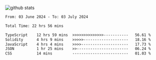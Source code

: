 
![github stats](https://github-readme-stats.vercel.app/api?username=realmahd1&show_icons=true&theme=codeSTACKr&hide_rank=true&count_private=true)

<!--START_SECTION:waka-->

```txt
From: 03 June 2024 - To: 03 July 2024

Total Time: 22 hrs 56 mins

TypeScript    12 hrs 59 mins  >>>>>>>>>>>>>>-----------   56.61 %
Solidity      4 hrs 9 mins    >>>>>--------------------   18.16 %
JavaScript    4 hrs 4 mins    >>>>---------------------   17.73 %
JSON          1 hr 25 mins    >>-----------------------   06.24 %
CSS           14 mins         -------------------------   01.03 %
```

<!--END_SECTION:waka-->
